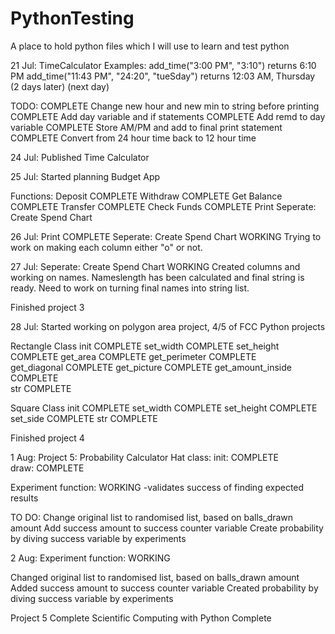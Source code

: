 # PythonTesting
A place to hold python files which I will use to learn and test python 

21 Jul:
TimeCalculator
Examples:
add_time("3:00 PM", "3:10") returns 6:10 PM
add_time("11:43 PM", "24:20", "tueSday") returns 12:03 AM, Thursday (2 days later)
(next day)

TODO:
COMPLETE Change new hour and new min to string before printing
COMPLETE Add day variable and if statements
COMPLETE Add remd to day variable
COMPLETE Store AM/PM and add to final print statement
COMPLETE Convert from 24 hour time back to 12 hour time

24 Jul:
Published Time Calculator

25 Jul:
Started planning Budget App

Functions:
Deposit COMPLETE
Withdraw COMPLETE
Get Balance COMPLETE
Transfer COMPLETE
Check Funds COMPLETE
Print
Seperate: Create Spend Chart

26 Jul:
Print                           COMPLETE
Seperate: Create Spend Chart    WORKING
Trying to work on making each column either "o" or not.

27 Jul:
Seperate: Create Spend Chart    WORKING
Created columns and working on names.
Nameslength has been calculated and final string is ready.
Need to work on turning final names into string list.

Finished project 3

28 Jul:
Started working on polygon area project, 4/5 of FCC Python projects

Rectangle Class
init                COMPLETE
set_width           COMPLETE
set_height          COMPLETE
get_area            COMPLETE
get_perimeter       COMPLETE               
get_diagonal        COMPLETE
get_picture         COMPLETE
get_amount_inside   COMPLETE       
str                 COMPLETE

Square Class
init                COMPLETE
set_width           COMPLETE
set_height          COMPLETE
set_side            COMPLETE
str                 COMPLETE

Finished project 4

1 Aug:
Project 5: Probability Calculator
Hat class:
init: COMPLETE   
draw: COMPLETE

Experiment function: WORKING
-validates success of finding expected results

TO DO:
Change original list to randomised list, based on balls_drawn amount
Add success amount to success counter variable
Create probability by diving success variable by experiments

2 Aug:
Experiment function: WORKING

Changed original list to randomised list, based on balls_drawn amount
Added success amount to success counter variable
Created probability by diving success variable by experiments

Project 5 Complete
Scientific Computing with Python Complete
